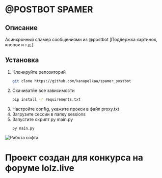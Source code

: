 # @POSTBOT SPAMER


## Описание 

Асинхронный спамер сообщениями из @postbot [Поддержка картинок, кнопок и т.д.]

## Установка

1. Клонируйте репозиторий
   ```bash
   git clone https://github.com/kanapelkaa/spamer_postbot
2. Скачиватйе все зависимости
   ```bash
   pip install -r requirements.txt
3. Настройте config, укажите прокси в файл proxy.txt
4. Загрузите сессии в папку sessions
5. Запустите скрипт py main.py
   ```bash
   py main.py

![Работа софта](example.jpg)

# Проект создан для конкурса на форуме lolz.live
